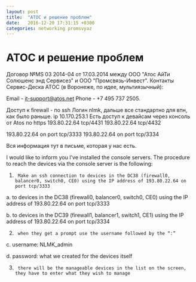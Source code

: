 ```yaml
---
layout: post
title:  "АТОС и решение проблем"
date:   2016-12-20 17:31:15 +0300
categories: networking promsvyaz
---
```


# АТОС и решение проблем #

Договор №MS 03 2014-04 от 17.03.2014 между ООО "Атос АйТи Солюшенс энд Сервисез" и ООО "Промсвязь-Инвест".
Контакты Сервис-Деска АТОС (в Воронеже, по идее, мультиязычный):

Email - it-support@atos.net
Phone - +7 495 737 2505.





Доступ к firewall - по ssh
Логин nlmk, дальше все стандартно для впн, как было раньше.
ip 10.170.253.1
Есть доступ к девайсам через консоль от Atos
по https
193.80.22.64 tcp/4431
193.80.22.64 tcp/4432 


193.80.22.64 on port tcp/3333
193.80.22.64 on port tcp/3334

Вся информация тут в письме, которая у нас есть.

I would like to inform you I’ve installed the console servers. The procedure to reach the devices via the console server is the following:

1.      Make an ssh connection to devices in the DC38 (firewall0, balancer0, switch0, CE0) using the IP address of 193.80.22.64 on port tcp/3333 

a.       to devices in the DC38 (firewall0, balancer0, switch0, CE0) using the IP address of 193.80.22.64 on port tcp/3333 

b.      to devices in the DC39 (firewall1, balancer1, switch1, CE1) using the IP address of 193.80.22.64 on port tcp/3334

2.      when they get a prompt use the username followed by the “:”

c.       username: NLMK_admin

d.      password: what we created for the devices itself

3.      there will be the manageable devices in the list on the screen, they have to enter what they wish to manage